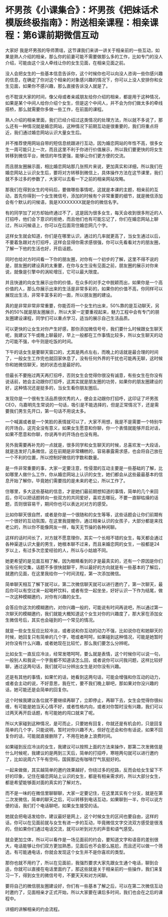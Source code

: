 # 坏男孩《小课集合》：坏男孩《把妹话术模版终极指南》：附送相亲课程：相亲课程：第6课前期微信互动

大家好 我是坏男孩的导师萧瑶，这节课我们来讲一讲关于相亲前的一些互动，如果是熟人介绍的相亲，那么你的前妻可能不需要做那么多的工作，比如专门的没人介绍，可能由这个没人牵线让你的女生见面，在相亲见面之前。

没人会把女生的一些基本信息告诉你，这个时候你也可以向没人咨询一些你感兴趣的信息，在确定了你对这个相亲的对象感兴趣的情况下，你可以上没人安排你和女生见面，如果你不感兴趣，那么直接告诉没人就是了。

也不耽误大家的时间，像父母或者亲戚朋友给你介绍的相亲，都是用于这种情况，如果是某个中间人给你介绍个女生，但是这个中间人，并不会为你们做太多的牵线搭桥，那么就需要你多做一些工作，在前面的课程。

熟人介绍的相亲里面，我们已经介绍过这类情况的处理方法，所以就不多说了，那么还有一种情况就是婚恋网站，这种情况下前期互动是很重要的，我们将重点将近，我们通过婚恋网站认识大量女生后。

并不推荐使用网站自带的短信息统跟进行互动，因为婚恋网站的年性不高，很多女生一周可能只上一次，而且这里不利于你进行价值展示，所以我们要更快的将女生转移到微信平台，微信的年性更强，能够让你们更方便的交流。

而且朋友圈展示面，相比婚恋网站那几张照片来说，更加真实和详细，所以我们在婚恋网站上认识女生后，要将对方转移到微信上，具体操作方法在这节课里，我们就不多过多的参数了，大家可以去看一下之前的相亲网站攻略。

那我们在得到女生的号码后，要做哪些事情呢，这就是本课的主题，相亲前的互动，首先你得到一个女生微信号，添加的时候有个非常重要的细节，就是微信添加会有个默认的问候语，我是XXXXXXXX就是你的微信名字。

有的同学加了对方却始终通过不了，这是因为很多女生，每天会收到很多附近的人打招呼，他们会下意识的拒绝，而且他们也有可能忘记了，你们在婚恋网站上聊过，所以问候语上，你可以在后面背住婚恋网几个字。

这样女生就会知道，你们是在哪里认识，通过的几率就更高了，当女生通过以后，不要着急跟对方打招呼，这样会显得你需求感很强，你可以先看看对方的朋友圈，了解一下他的生活也好，开启话题。

同时也给对方时间看一下你的朋友圈，对你有一个初步的了解，这里不得不说的是，朋友圈的建设真的太重要，在你与女生没有见面之前，朋友圈的展示对你来说，就像是引擎中的涡轮增压，它可以最大限度。

并且快速的向女生展示出你的价值，在众多的对手之中脱颖而出，如果你是一个高价值的人，那么你展示出来的生活是非常多彩的，如果你的价值不高，你同样可以展现出生活，非常丰富多彩的一面，所以朋友圈的建设。

真的是非常非常非常重要，你能否将一个女生约出来，50%靠的是互动聊天，另外的50%就是朋友圈展示，所以大家一定要重视起来，魅力工程中会有专门的朋友圈建设课程，同学们可以重点学习，适当的展示自己生活品质。

可以更快的让女生对你产生好感，那你添加微信号号，我们要什么时候跟女生聊天呢，我建议下午或晚上聊最好，早上一般都在工作事情比较多，所以女生聊天的动力可能不强，中午则是吃饭的时间。

下午的话女生是要聊天窗口的，尤其是两点左右，而晚上的话就是最合理的时间了，一般女生工作完也就回家休息了，没有任何外界的干扰也可能再无聊，这时候你和她微信聊天，她的状态也是最好的。

但最长不要拖过两天再打招呼，否则女生会觉得你很没有诚意，有些女生在你没有说话前，她会主动跟你打招呼，这其实就是朋友圈的功劳，如果你的朋友圈建设的好，这种情况还是挺多的，当女生看你朋友圈后。

发现你是一个很有生活品质很优秀的人，便会主动跟你打招呼，这印证了坏男孩CEO，乌嘉明先生常说的一句话，吸引是不能选择的，但是正常情况下，还是需要我们男生先开口，第一句话不用说太多。

一个喊漏或者是一个笑脸的表情就可以了，大家不用想，我是不是需要一个特别牛的开场白，这完全没有意义，如果女生愿意和你聊，你一个表情就能够开启对话，如果不愿意和你聊，你说再牛的开场白也没有用。

另外我需要再补充的一点就是，很多同学和女生聊天的时候，总喜欢发一大段话，就是连发好几条微信，这在前期是非常糟糕的，容易暴露需求感，也会将自己放在一个不利的位置，所以控制好微信的字数和数量。

是一件非常重要的事，大家一定要注意，性侵潜的互动主要是一些基础的了解，比如哪里人做什么工作，你从婚恋网站上认识的女生，她们都会从这些最最基本的信息开始了解你，毕竟她们需要找的是未来的老公，所以工作了。

住哪里，多大这些基础的信息，才是她们最前期想知道的事情，简单的几个来回后，你可以把话题转向一些双方的共同爱好，喜欢去哪玩，不要一直聊枯燥的话题，否则很容易干，期间你也可以表达对对方的感受。

比如你聊天很自然，或者是你是一个很随和的女生等等，这些话题会让你们前期有一个很好的互动氛围，在这里我提醒你，通过相亲认识的女孩子，大部分都是来找老公的，所以你不能像网友一样，每天无节操的各种闲聊。

这样的话时间长了，对方就不愿意理你，其实一个长相不错的女生，每天都会通过各种渠道认识大量的男生，她根本聊不过来，而且来婚恋网的女生，一般都是24岁以上，有过多次恋爱经验的人，所以与小姑娘不同。

她更希望的是见面互相了解，因为眼睛看到的才是最真实的，还有一个原因是你们没有任何交集，话题不多很快就聊干，所以最好的方向就是有一些基本的了解后，就邀约见面，在这里我给你一个时间流程，第一次添加微信。

简单聊天相互了解下就可以，第二次微信聊天就可以进行邀约了，第一次聊天，最后你可以有空过来一起喝杯饮料，或者有空一起坐坐，好好认识一下作为结尾，做一次这种模糊邀约，对你有兴趣的女生。

会答应你这次的模糊邀约，对你兴趣一般的，可能说有时间再说吧，所以通过第一次聊天的模糊邀约，我们就能大概知道这个女生对你的兴趣度了，那大家在添加女生微信号后，其实也会碰到的一个常见的情况。

就是一些女生反应比较冷淡，或者说和你互动的动力不强，比如说你在和她聊天的时候，她回复只有简单的几个字，嗯或者呵呵，如果碰到这种情况，可能是她暂时对你没有什么兴趣，或者她现在比较忙，那么我们要怎么分辨呢。

比如女生一直反应冷淡，经常发嗯呵呵，要么就是表情，这个时候你可以说一句，一般别人和我说一个字我都不知道该怎么回，或者说你可以问我问题，这样比较好聊，通过这两句话，我们就可以分辨出女生是对你没有兴趣。

还是有其他的事情，如果忙的话，她看到这两句话，可能会增强和你互动的动力，或者会主动的说，不好意思，我在忙，要不我们晚上聊吧，那如果对你没兴趣的话，她可能还是会简单的回复你。

这个时候我建议各位就不要继续再聊了，立即停止，再聊下去，女生会觉得你很纠缠，有可能是她当天心情不好，或者性格内向，或者对你暂时没有兴趣，我们可以过两天再开启话题，有可能她的闯口就来了呢。

所以大家碰到这种情况，是可而止，只要她有回复，你就还是有机会的，只是回复简单的几个字，只能说明，暂时对你兴趣不大，但好在还会和你有话说，如果不回复你的话，可能就直接删除了，不用在她身上浪费时间。

如果碰到反应冷淡的女生，我建议可以按照上面的方法来操作，那第二次发微信是什么时候呢，我建议的是两到三天后，简单的打招呼，寒暄两句就可以进行邀约了，比如说周六下午有空吗，国貿那边有咖啡厅气氛挺好的。

一起来做做，其实越简单的邀约效果越好，你绕过多的挖路，反而会给女生留下不好的印象，记住在婚恋网站上认识的女生，都是有相亲需求的，所以大部分女生，都是希望能够面对面的真实的了解对方。

而不是一味的在微信里聊聊聊，大家一定要记住，在这里其实有个分支，就是在第二次发微信，简单的聊天之后，可以转移到电话互动，如果聊到一半，你可以说方便的话，我们打个电话聊吧，如果女生接受的话。

她就会把电话发给你，建议最好是网上，这个时候女生的区间也要自由，这样的话，你可以在见面前就与女生有进一步的互动，毕竟微信文字交流双方感受是很浅的，但如果你们通过电话交流，就可以听到对方的声音和语气感受。

就会更加立体，所以可以看作是一场见面前的约会，要知道文字和语音的差别很大，电话能够让你们双方更加熟悉，见面后也不会那么尴尬，而且还可以做一个筛选，有可能通电话，你就会发现这个女生并不是你喜欢的类型。

那你也就不用约了，所以在见面前，我强烈要求大家先跟女生通个电话，聊到合适，你就可以直接在电话里面约了，那这些就是关于相亲前的一些操作，我们来复习一下，得到女生的微信号号，不要天天和对方闲聊。

要将自己的微信朋友圈建设好，你们有一些基本了解之后，可以在第二次微信互动时邀约了，见面相亲才正式开始，所以大家要在课后多时间，我们也会在之后的课程中。

详细的讲解相亲的约会流程。